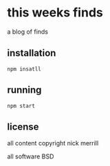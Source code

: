 # this weeks finds

a blog of finds

## installation

    npm insatll

## running

    npm start

## license

all content copyright nick merrill

all software BSD

